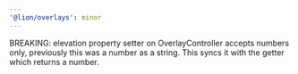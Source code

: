 ```yaml
---
'@lion/overlays': minor
---
```


BREAKING: elevation property setter on OverlayController accepts numbers only, previously this was a number as a string. This syncs it with the getter which returns a number.
